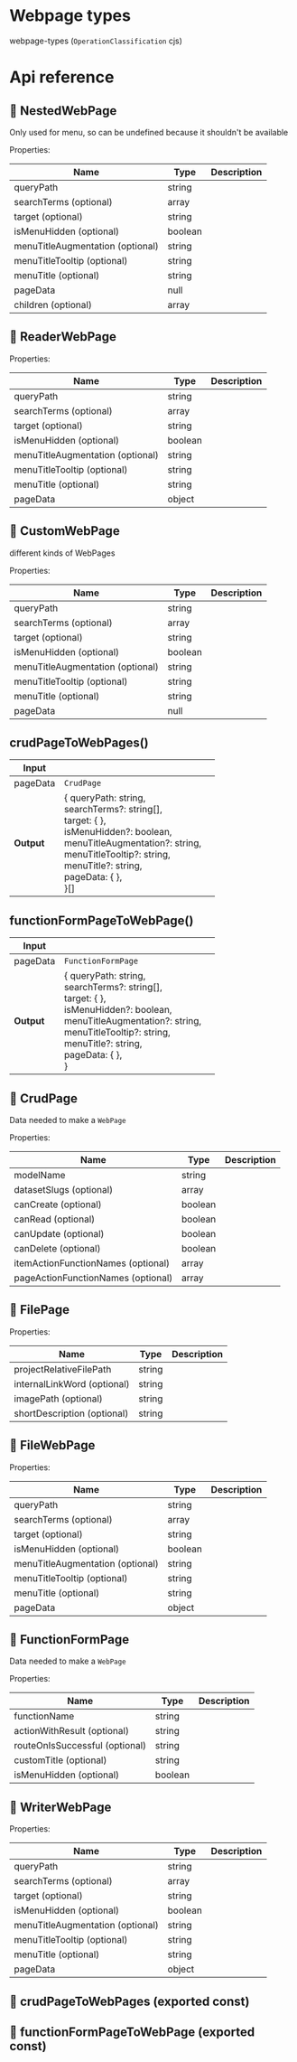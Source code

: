 # Webpage types

webpage-types (`OperationClassification` cjs)



# Api reference

## 🔹 NestedWebPage

Only used for menu, so can be undefined because it shouldn't be available





Properties: 

 | Name | Type | Description |
|---|---|---|
| queryPath  | string |  |
| searchTerms (optional) | array |  |
| target (optional) | string |  |
| isMenuHidden (optional) | boolean |  |
| menuTitleAugmentation (optional) | string |  |
| menuTitleTooltip (optional) | string |  |
| menuTitle (optional) | string |  |
| pageData  | null |  |
| children (optional) | array |  |



## 🔹 ReaderWebPage

Properties: 

 | Name | Type | Description |
|---|---|---|
| queryPath  | string |  |
| searchTerms (optional) | array |  |
| target (optional) | string |  |
| isMenuHidden (optional) | boolean |  |
| menuTitleAugmentation (optional) | string |  |
| menuTitleTooltip (optional) | string |  |
| menuTitle (optional) | string |  |
| pageData  | object |  |



## 🔹 CustomWebPage

different kinds of WebPages





Properties: 

 | Name | Type | Description |
|---|---|---|
| queryPath  | string |  |
| searchTerms (optional) | array |  |
| target (optional) | string |  |
| isMenuHidden (optional) | boolean |  |
| menuTitleAugmentation (optional) | string |  |
| menuTitleTooltip (optional) | string |  |
| menuTitle (optional) | string |  |
| pageData  | null |  |



## crudPageToWebPages()

| Input      |    |    |
| ---------- | -- | -- |
| pageData | `CrudPage` |  |
| **Output** | { queryPath: string, <br />searchTerms?: string[], <br />target: {  }, <br />isMenuHidden?: boolean, <br />menuTitleAugmentation?: string, <br />menuTitleTooltip?: string, <br />menuTitle?: string, <br />pageData: {  }, <br /> }[]   |    |



## functionFormPageToWebPage()

| Input      |    |    |
| ---------- | -- | -- |
| pageData | `FunctionFormPage` |  |
| **Output** | { queryPath: string, <br />searchTerms?: string[], <br />target: {  }, <br />isMenuHidden?: boolean, <br />menuTitleAugmentation?: string, <br />menuTitleTooltip?: string, <br />menuTitle?: string, <br />pageData: {  }, <br /> }   |    |



## 🔹 CrudPage

Data needed to make a `WebPage`<CrudPage>





Properties: 

 | Name | Type | Description |
|---|---|---|
| modelName  | string |  |
| datasetSlugs (optional) | array |  |
| canCreate (optional) | boolean |  |
| canRead (optional) | boolean |  |
| canUpdate (optional) | boolean |  |
| canDelete (optional) | boolean |  |
| itemActionFunctionNames (optional) | array |  |
| pageActionFunctionNames (optional) | array |  |



## 🔹 FilePage

Properties: 

 | Name | Type | Description |
|---|---|---|
| projectRelativeFilePath  | string |  |
| internalLinkWord (optional) | string |  |
| imagePath (optional) | string |  |
| shortDescription (optional) | string |  |



## 🔹 FileWebPage

Properties: 

 | Name | Type | Description |
|---|---|---|
| queryPath  | string |  |
| searchTerms (optional) | array |  |
| target (optional) | string |  |
| isMenuHidden (optional) | boolean |  |
| menuTitleAugmentation (optional) | string |  |
| menuTitleTooltip (optional) | string |  |
| menuTitle (optional) | string |  |
| pageData  | object |  |



## 🔹 FunctionFormPage

Data needed to make a `WebPage`<FunctionFormPage>





Properties: 

 | Name | Type | Description |
|---|---|---|
| functionName  | string |  |
| actionWithResult (optional) | string |  |
| routeOnIsSuccessful (optional) | string |  |
| customTitle (optional) | string |  |
| isMenuHidden (optional) | boolean |  |



## 🔹 WriterWebPage

Properties: 

 | Name | Type | Description |
|---|---|---|
| queryPath  | string |  |
| searchTerms (optional) | array |  |
| target (optional) | string |  |
| isMenuHidden (optional) | boolean |  |
| menuTitleAugmentation (optional) | string |  |
| menuTitleTooltip (optional) | string |  |
| menuTitle (optional) | string |  |
| pageData  | object |  |



## 📄 crudPageToWebPages (exported const)

## 📄 functionFormPageToWebPage (exported const)

